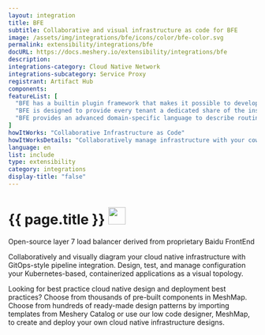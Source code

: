 ```yaml
---
layout: integration
title: BFE
subtitle: Collaborative and visual infrastructure as code for BFE
image: /assets/img/integrations/bfe/icons/color/bfe-color.svg
permalink: extensibility/integrations/bfe
docURL: https://docs.meshery.io/extensibility/integrations/bfe
description: 
integrations-category: Cloud Native Network
integrations-subcategory: Service Proxy
registrant: Artifact Hub
components: 
featureList: [
  "BFE has a builtin plugin framework that makes it possible to develop new features rapidly by writing plugins.",
  "BFE is designed to provide every tenant a dedicated share of the instance. Each tenant&ldquos configuration is isolated and remains invisible to other tenants",
  "BFE provides an advanced domain-specific language to describe routing rules which are easy to understand and maintain."
]
howItWorks: "Collaborative Infrastructure as Code"
howItWorksDetails: "Collaboratively manage infrastructure with your coworkers synchronously sharing the same designs."
language: en
list: include
type: extensibility
category: integrations
display-title: "false"
---
```

<h1>{{ page.title }} <img src="{{ page.image }}" style="width: 35px; height: 35px;" /></h1>

<p>
Open-source layer 7 load balancer derived from proprietary Baidu FrontEnd
</p>
<p>
    Collaboratively and visually diagram your cloud native infrastructure with GitOps-style pipeline integration. Design, test, and manage configuration your Kubernetes-based, containerized applications as a visual topology.
</p>
<p>
    Looking for best practice cloud native design and deployment best practices? Choose from thousands of pre-built components in MeshMap. Choose from hundreds of ready-made design patterns by importing templates from Meshery Catalog or use our low code designer, MeshMap, to create and deploy your own cloud native infrastructure designs.
</p>
